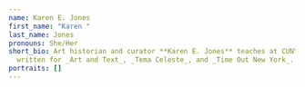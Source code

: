 ```yaml
---
name: Karen E. Jones
first_name: "Karen "
last_name: Jones
pronouns: She/Her
short_bio: Art historian and curator **Karen E. Jones** teaches at CUNY and has
  written for _Art and Text_, _Tema Celeste_, and _Time Out New York_.
portraits: []
---
```

